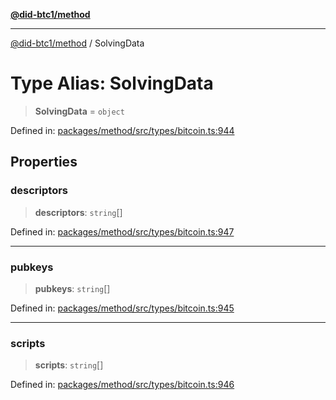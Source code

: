 [**@did-btc1/method**](../README.md)

***

[@did-btc1/method](../globals.md) / SolvingData

# Type Alias: SolvingData

> **SolvingData** = `object`

Defined in: [packages/method/src/types/bitcoin.ts:944](https://github.com/dcdpr/did-btc1-js/blob/4ab6f9915d95beed9bc633644c9db1539395f512/packages/method/src/types/bitcoin.ts#L944)

## Properties

### descriptors

> **descriptors**: `string`[]

Defined in: [packages/method/src/types/bitcoin.ts:947](https://github.com/dcdpr/did-btc1-js/blob/4ab6f9915d95beed9bc633644c9db1539395f512/packages/method/src/types/bitcoin.ts#L947)

***

### pubkeys

> **pubkeys**: `string`[]

Defined in: [packages/method/src/types/bitcoin.ts:945](https://github.com/dcdpr/did-btc1-js/blob/4ab6f9915d95beed9bc633644c9db1539395f512/packages/method/src/types/bitcoin.ts#L945)

***

### scripts

> **scripts**: `string`[]

Defined in: [packages/method/src/types/bitcoin.ts:946](https://github.com/dcdpr/did-btc1-js/blob/4ab6f9915d95beed9bc633644c9db1539395f512/packages/method/src/types/bitcoin.ts#L946)
